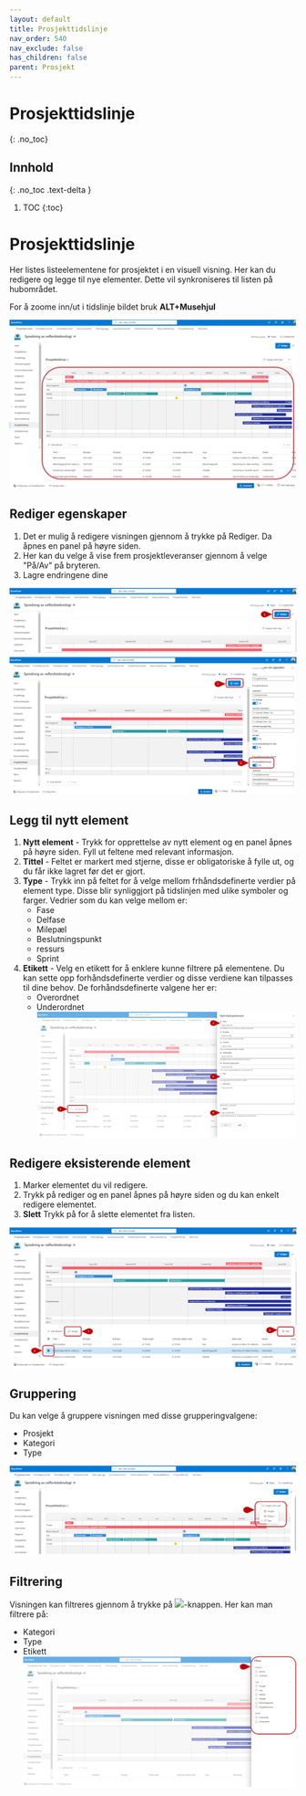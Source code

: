 ```yaml
---
layout: default
title: Prosjekttidslinje
nav_order: 540
nav_exclude: false
has_children: false
parent: Prosjekt
---
```


# Prosjekttidslinje
{: .no_toc}

## Innhold
{: .no_toc .text-delta }

1. TOC
{:toc}


# Prosjekttidslinje
Her listes listeelementene for prosjektet i en visuell visning. 
Her kan du redigere og legge til nye elementer. Dette vil synkroniseres til listen på hubområdet. 

For å zoome inn/ut i tidslinje bildet bruk **ALT+Musehjul**

![](./media/5.4-prosjekttidslinje.png)

## Rediger egenskaper
1. Det er mulig å redigere visningen gjennom å trykke på Rediger. Da åpnes en panel på høyre siden.
2. Her kan du velge å vise frem prosjektleveranser gjennom å velge "På/Av" på bryteren.
3. Lagre endringene dine

![](./media/5.4-prosjekttidslinjeRediger1.png)
![](./media/5.4-prosjekttidslinjeRediger2.png)


## Legg til nytt element

1. **Nytt element** - Trykk for opprettelse av nytt element og en panel åpnes på høyre siden. Fyll ut feltene med relevant informasjon.
2. **Tittel** - Feltet er markert med stjerne, disse er obligatoriske å fylle ut, og du får ikke lagret før det er gjort.
3. **Type** - Trykk inn på feltet for å velge mellom frhåndsdefinerte verdier på element type. Disse blir synliggjort på tidslinjen med ulike symboler og farger. Vedrier som du kan velge mellom er:
    - Fase
    - Delfase
    - Milepæl
    - Beslutningspunkt
    - ressurs
    - Sprint
4. **Etikett** - Velg en etikett for å enklere kunne filtrere på elementene. Du kan sette opp forhåndsdefinerte verdier og disse verdiene kan tilpasses til dine behov. De forhåndsdefinerte valgene her er:
    - Overordnet
    - Underordnet
![](./media/5.4-prosjekttidslinjeNy.png)

      
## Redigere eksisterende element 

1. Marker elementet du vil redigere. 
2. Trykk på rediger og en panel åpnes på høyre siden og du kan enkelt redigere elementet.  
3. **Slett** Trykk på  for å slette elementet fra listen.

![](./media/5.4-prosjekttidslinjeRedigerEks.png)


 
## Gruppering

Du kan velge å gruppere visningen med disse grupperingvalgene:

- Prosjekt
- Kategori
- Type

![](./media/5.4-prosjekttidslinjeGrupper.png)


## Filtrering

Visningen kan filtreres gjennom å trykke på ![](./media/FiltrerKnapp.png)-knappen. Her kan man filtrere på:
- Kategori
- Type
- Etikett
![](./media/5.4-prosjekttidslinjeFilter.png)

